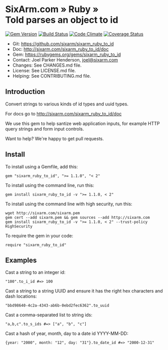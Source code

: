 # SixArm.com » Ruby » <br> ToId parses an object to id

<!--HEADER-OPEN-->

[![Gem Version](https://badge.fury.io/rb/sixarm_ruby_to_id.svg)](http://badge.fury.io/rb/sixarm_ruby_to_id)
[![Build Status](https://travis-ci.org/SixArm/sixarm_ruby_to_id.png)](https://travis-ci.org/SixArm/sixarm_ruby_to_id)
[![Code Climate](https://codeclimate.com/github/SixArm/sixarm_ruby_to_id.png)](https://codeclimate.com/github/SixArm/sixarm_ruby_to_id)
[![Coverage Status](https://coveralls.io/repos/SixArm/sixarm_ruby_to_id/badge.svg?branch=master&service=github)](https://coveralls.io/github/SixArm/sixarm_ruby_to_id?branch=master)

* Git: <https://github.com/sixarm/sixarm_ruby_to_id>
* Doc: <http://sixarm.com/sixarm_ruby_to_id/doc>
* Gem: <https://rubygems.org/gems/sixarm_ruby_to_id>
* Contact: Joel Parker Henderson, <joel@sixarm.com>
* Changes: See CHANGES.md file.
* License: See LICENSE.md file.
* Helping: See CONTRIBUTING.md file.

<!--HEADER-SHUT-->

## Introduction

Convert strings to various kinds of id types and uuid types.

For docs go to <http://sixarm.com/sixarm_ruby_to_id/doc>

We use this gem to help santize web application inputs, for example HTTP query strings and form input controls.

Want to help? We're happy to get pull requests.


<!--INSTALL-OPEN-->

## Install

To install using a Gemfile, add this:

    gem "sixarm_ruby_to_id", ">= 1.1.0", "< 2"

To install using the command line, run this:

    gem install sixarm_ruby_to_id -v ">= 1.1.0, < 2"

To install using the command line with high security, run this:

    wget http://sixarm.com/sixarm.pem
    gem cert --add sixarm.pem && gem sources --add http://sixarm.com
    gem install sixarm_ruby_to_id -v ">= 1.1.0, < 2" --trust-policy HighSecurity

To require the gem in your code:

    require "sixarm_ruby_to_id"

<!--INSTALL-SHUT-->


## Examples

Cast a string to an integer id:

    "100".to_i_id #=> 100

Cast a string to a string UUID and ensure it has the right hex characters and dash locations:

    "bbd98640-4c2a-4343-ab6b-0ebd2fec6362".to_uuid

Cast a comma-separated list to string ids:

    "a,b,c".to_s_ids #=> ["a", "b", "c"]

Cast a hash of year, month, day to a date id YYYY-MM-DD:

    {year: "2000", month: "12", day: "31"}.to_date_id #=> "2000-12-31"
